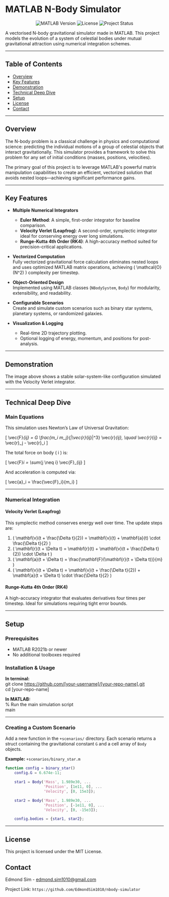 # MATLAB N-Body Simulator

<p align="center">
  <img src="https://img.shields.io/badge/MATLAB-R2022b%2B-blue.svg" alt="MATLAB Version">
  <img src="https://img.shields.io/badge/license-MIT-green.svg" alt="License">
  <img src="https://img.shields.io/badge/status-active-brightgreen.svg" alt="Project Status">
</p>

A vectorised N-body gravitational simulator made in MATLAB. This project models the evolution of a system of celestial bodies under mutual gravitational attraction using numerical integration schemes.

---

## Table of Contents

- [Overview](#overview)  
- [Key Features](#key-features)  
- [Demonstration](#demonstration)  
- [Technical Deep Dive](#technical-deep-dive)  
- [Setup](#setup)   
- [License](#license)  
- [Contact](#contact)  

---

## Overview

The N-body problem is a classical challenge in physics and computational science: predicting the individual motions of a group of celestial objects that interact gravitationally. This simulator provides a framework to solve this problem for any set of initial conditions (masses, positions, velocities).

The primary goal of this project is to leverage MATLAB's powerful matrix manipulation capabilities to create an efficient, vectorized solution that avoids nested loops—achieving significant performance gains.

---

## Key Features

- **Multiple Numerical Integrators**  
  - **Euler Method**: A simple, first-order integrator for baseline comparison.  
  - **Velocity Verlet (Leapfrog)**: A second-order, symplectic integrator ideal for conserving energy over long simulations.  
  - **Runge-Kutta 4th Order (RK4)**: A high-accuracy method suited for precision-critical applications.

- **Vectorized Computation**  
  Fully vectorized gravitational force calculation eliminates nested loops and uses optimized MATLAB matrix operations, achieving \( \mathcal{O}(N^2) \) complexity per timestep.

- **Object-Oriented Design**  
  Implemented using MATLAB classes (`NBodySystem`, `Body`) for modularity, extensibility, and readability.

- **Configurable Scenarios**  
  Create and simulate custom scenarios such as binary star systems, planetary systems, or randomized galaxies.

- **Visualization & Logging**  
  - Real-time 2D trajectory plotting.  
  - Optional logging of energy, momentum, and positions for post-analysis.

---

## Demonstration

<p align="center">
  <!-- Insert your simulation GIF or image here -->
  <!-- Example: <img src="assets/solar_system.gif" width="600" alt="Solar System Simulation"> -->
</p>

The image above shows a stable solar-system-like configuration simulated with the Velocity Verlet integrator.

---

## Technical Deep Dive

### Main Equations

This simulation uses Newton’s Law of Universal Gravitation:

\[
\vec{F}_{ij} = G \frac{m_i m_j}{|\vec{r}_{ij}|^3} \vec{r}_{ij}, \quad \vec{r}_{ij} = \vec{r}_j - \vec{r}_i
\]

The total force on body \( i \) is:

\[
\vec{F}_i = \sum_{j \neq i} \vec{F}_{ij}
\]

And acceleration is computed via:

\[
\vec{a}_i = \frac{\vec{F}_i}{m_i}
\]

---

### Numerical Integration

#### Velocity Verlet (Leapfrog)

This symplectic method conserves energy well over time. The update steps are:

1. \( \mathbf{v}(t + \frac{\Delta t}{2}) = \mathbf{v}(t) + \mathbf{a}(t) \cdot \frac{\Delta t}{2} \)  
2. \( \mathbf{r}(t + \Delta t) = \mathbf{r}(t) + \mathbf{v}(t + \frac{\Delta t}{2}) \cdot \Delta t \)  
3. \( \mathbf{a}(t + \Delta t) = \frac{\mathbf{F}(\mathbf{r}(t + \Delta t))}{m} \)  
4. \( \mathbf{v}(t + \Delta t) = \mathbf{v}(t + \frac{\Delta t}{2}) + \mathbf{a}(t + \Delta t) \cdot \frac{\Delta t}{2} \)

#### Runge-Kutta 4th Order (RK4)

A high-accuracy integrator that evaluates derivatives four times per timestep. Ideal for simulations requiring tight error bounds.

---

## Setup

### Prerequisites

- MATLAB R2021b or newer  
- No additional toolboxes required

### Installation & Usage

**In terminal:**  
git clone https://github.com/[your-username]/[your-repo-name].git  
cd [your-repo-name]

**In MATLAB:**  
% Run the main simulation script  
main

---

### Creating a Custom Scenario

Add a new function in the `+scenarios/` directory. Each scenario returns a struct containing the gravitational constant `G` and a cell array of `Body` objects.

**Example:** `+scenarios/binary_star.m`

```matlab
function config = binary_star()
    config.G = 6.674e-11;

    star1 = Body('Mass', 1.989e30, ...
                 'Position', [1e11, 0], ...
                 'Velocity', [0, 15e3]);

    star2 = Body('Mass', 1.989e30, ...
                 'Position', [-1e11, 0], ...
                 'Velocity', [0, -15e3]);

    config.bodies = {star1, star2};
```
---

## License

This project is licensed under the MIT License.

## Contact

Edmond Sim - edmond.sim1010@gmail.com

Project Link: `https://github.com/EdmondSim1010/nbody-simulator`
